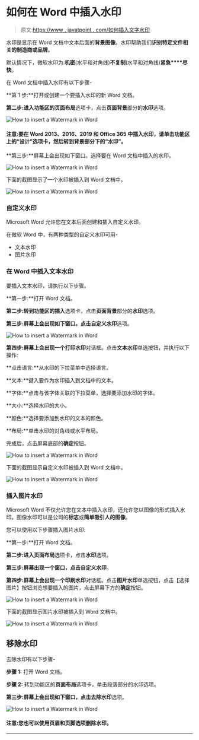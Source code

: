 # 如何在 Word 中插入水印

> 原文:[https://www . javatpoint . com/如何插入文字水印](https://www.javatpoint.com/how-to-insert-a-watermark-in-word)

水印是显示在 Word 文档中文本后面的**背景图像**。水印帮助我们**识别特定文件相关的制造商或品牌**。

默认情况下，微软水印为:**机密**(水平和对角线)**不复制**(水平和对角线)**紧急****尽快**。

在 Word 文档中插入水印有以下步骤-

**第 1 步:**打开或创建一个要插入水印的新 Word 文档。

**第二步:**进入功能区的**页面布局**选项卡，点击**页面背景**部分的**水印**选项。

![How to insert a Watermark in Word](img/ad3cb5bfdb19fcfe8c2fe22c152ff0ab.png)

#### 注意:要在 Word 2013、2016、2019 和 Office 365 中插入水印，请单击功能区上的“设计”选项卡，然后转到背景部分下的“水印”。

**第三步:**屏幕上会出现如下窗口。选择要在 Word 文档中插入的水印。

![How to insert a Watermark in Word](img/c53cbb3b44912e3d7101efa71e38f599.png)

下面的截图显示了一个水印被插入到 Word 文档中。

![How to insert a Watermark in Word](img/95c68d7349d8584b4eb177c48a3fbc54.png)

### 自定义水印

Microsoft Word 允许您在文本后面创建和插入自定义水印。

在微软 Word 中，有两种类型的自定义水印可用-

*   文本水印
*   图片水印

### 在 Word 中插入文本水印

要插入文本水印，请执行以下步骤。

**第一步:**打开 Word 文档。

**第二步:**转到功能区的**插入**选项卡，点击**页面背景**部分的**水印**选项。

**第三步:**屏幕上会出现如下窗口。点击**自定义水印**选项。

![How to insert a Watermark in Word](img/921ebe64449ebbdfceefdc2d0e93009d.png)

**第四步:**屏幕上会出现一个**打印水印**对话框。点击**文本水印**单选按钮，并执行以下操作:

**点击语言:**从水印的下拉菜单中选择语言。

**文本:**键入要作为水印插入到文档中的文本。

**字体:**点击与该字体关联的下拉菜单，选择要添加水印的字体。

**大小:**选择水印的大小。

**颜色:**选择要添加到水印的文本的颜色。

**布局:**单击水印的对角线或水平布局。

完成后，点击屏幕底部的**确定**按钮。

![How to insert a Watermark in Word](img/9c5471559f5e584286a6ff88de375d0d.png)

下面的截图显示自定义水印被插入到 Word 文档中。

![How to insert a Watermark in Word](img/96262fb9b13383aaba2683dc5a934d35.png)

### 插入图片水印

Microsoft Word 不仅允许您在文本中插入水印，还允许您以图像的形式插入水印。图像水印可以是公司的**标志**或**简单吸引人的图像**。

您可以使用以下步骤插入图片水印:

**第一步:**打开 Word 文档。

**第二步:**进入**页面布局**选项卡，点击**水印**选项。

**第三步:**屏幕出现一个窗口，点击**自定义水印**。

**第四步:**屏幕上会出现一个**印刷水印**对话框。点击**图片水印**单选按钮，点击【选择图片】按钮浏览想要插入的图片，点击屏幕下方的**确定**按钮。

![How to insert a Watermark in Word](img/f6100678eca49451329384546a14204d.png)

下面的截图显示图片水印被插入到 Word 文档中。

![How to insert a Watermark in Word](img/3fbbdacf9ca22444904632bbec191e4b.png)

## 移除水印

去除水印有以下步骤-

**步骤 1:** 打开 Word 文档。

**步骤 2:** 转到功能区的**页面布局**选项卡，单击段落部分的水印选项。

**第三步:**屏幕上会出现如下窗口，点击**去除水印**选项。

![How to insert a Watermark in Word](img/6176f2c714ed7ab8b07c238e0187d1e8.png)

#### 注意:您也可以使用页眉和页脚选项删除水印。

* * *